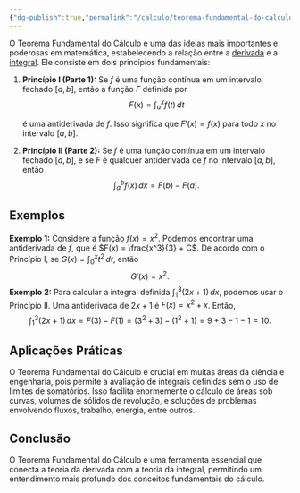 ```yaml
---
{"dg-publish":true,"permalink":"/calculo/teorema-fundamental-do-calculo/","tags":["Derivadas","Integrais","Limites"],"created":"2025-05-21T08:21:46.401-03:00"}
---
```



O Teorema Fundamental do Cálculo é uma das ideias mais importantes e poderosas em matemática, estabelecendo a relação entre a [derivada](Derivadas) e a [integral](Integrais). Ele consiste em dois princípios fundamentais:

1. **Princípio I (Parte 1):** Se $f$ é uma função contínua em um intervalo fechado $[a, b]$, então a função $F$ definida por
$$
   F(x) = \int_a^x f(t) \, dt
$$

   é uma antiderivada de $f$. Isso significa que $F'(x) = f(x)$ para todo $x$ no intervalo $[a, b]$.

2. **Princípio II (Parte 2):** Se $f$ é uma função contínua em um intervalo fechado $[a, b]$, e se $F$ é qualquer antiderivada de $f$ no intervalo $[a, b]$, então
$$
   \int_a^b f(x) \, dx = F(b) - F(a).
$$

## Exemplos

**Exemplo 1:** Considere a função $f(x) = x^2$. Podemos encontrar uma antiderivada de $f$, que é $F(x) = \frac{x^3}{3} + C$. De acordo com o Princípio I, se $G(x) = \int_0^x t^2 \, dt$, então
$$
   G'(x) = x^2.
$$
**Exemplo 2:** Para calcular a integral definida $\int_1^3 (2x + 1) \, dx$, podemos usar o Princípio II. Uma antiderivada de $2x + 1$ é $F(x) = x^2 + x$. Então,
$$
   \int_1^3 (2x + 1) \, dx = F(3) - F(1) = (3^2 + 3) - (1^2 + 1) = 9 + 3 - 1 - 1 = 10.
$$

## Aplicações Práticas

O Teorema Fundamental do Cálculo é crucial em muitas áreas da ciência e engenharia, pois permite a avaliação de integrais definidas sem o uso de limites de somatórios. Isso facilita enormemente o cálculo de áreas sob curvas, volumes de sólidos de revolução, e soluções de problemas envolvendo fluxos, trabalho, energia, entre outros.

## Conclusão

O Teorema Fundamental do Cálculo é uma ferramenta essencial que conecta a teoria da derivada com a teoria da integral, permitindo um entendimento mais profundo dos conceitos fundamentais do cálculo.
